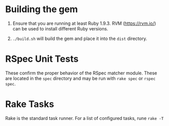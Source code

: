 # Building the gem

1. Ensure that you are running at least Ruby 1.9.3. RVM (https://rvm.io/) can be used to install different Ruby versions.

2. `./build.sh` will build the gem and place it into the `dist` directory. 

# RSpec Unit Tests

These confirm the proper behavior of the RSpec matcher module. These are located in the `spec` directory and may be run with `rake spec` or `rspec spec`.

# Rake Tasks

Rake is the standard task runner. For a list of configured tasks, rune `rake -T`
